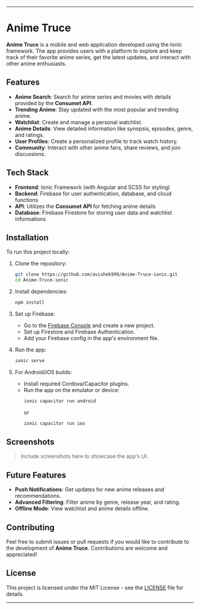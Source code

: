 
---

# Anime Truce

**Anime Truce** is a mobile and web application developed using the Ionic framework. The app provides users with a platform to explore and keep track of their favorite anime series, get the latest updates, and interact with other anime enthusiasts.

## Features

- **Anime Search**: Search for anime series and movies with details provided by the **Consumet API**.
- **Trending Anime**: Stay updated with the most popular and trending anime.
- **Watchlist**: Create and manage a personal watchlist. 
- **Anime Details**: View detailed information like synopsis, episodes, genre, and ratings.
- **User Profiles**: Create a personalized profile to track watch history.
- **Community**: Interact with other anime fans, share reviews, and join discussions.

## Tech Stack

- **Frontend**: Ionic Framework (with Angular and SCSS for styling)
- **Backend**: Firebase for user authentication, database, and cloud functions
- **API**: Utilizes the **Consumet API** for fetching anime details
- **Database**: Firebase Firestore for storing user data and watchlist informations

## Installation

To run this project locally:

1. Clone the repository:
   ```bash
   git clone https://github.com/avishek999/Anime-Truce-ionic.git
   cd Anime-Truce-ionic
   ```

2. Install dependencies:
   ```bash
   npm install
   ```

3. Set up Firebase:
   - Go to the [Firebase Console](https://console.firebase.google.com/) and create a new project.
   - Set up Firestore and Firebase Authentication.
   - Add your Firebase config in the app's environment file.

4. Run the app:
   ```bash
   ionic serve
   ```

5. For Android/iOS builds:
   - Install required Cordova/Capacitor plugins.
   - Run the app on the emulator or device:
     ```bash
     ionic capacitor run android
     ```
     or
     ```bash
     ionic capacitor run ios
     ```

## Screenshots

> Include screenshots here to showcase the app's UI.

## Future Features

- **Push Notifications**: Get updates for new anime releases and recommendations.
- **Advanced Filtering**: Filter anime by genre, release year, and rating.
- **Offline Mode**: View watchlist and anime details offline.

## Contributing

Feel free to submit issues or pull requests if you would like to contribute to the development of **Anime Truce**. Contributions are welcome and appreciated!

## License

This project is licensed under the MIT License - see the [LICENSE](LICENSE) file for details.

---
